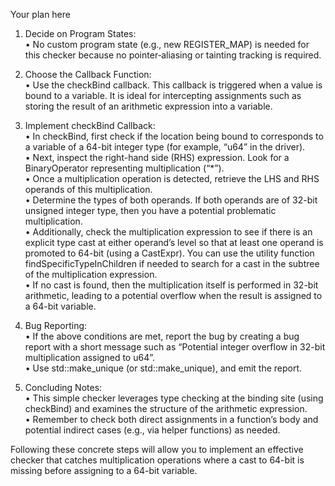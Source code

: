 Your plan here

1. Decide on Program States:  
   • No custom program state (e.g., new REGISTER_MAP) is needed for this checker because no pointer‐aliasing or tainting tracking is required.  
   
2. Choose the Callback Function:  
   • Use the checkBind callback. This callback is triggered when a value is bound to a variable. It is ideal for intercepting assignments such as storing the result of an arithmetic expression into a variable.  

3. Implement checkBind Callback:  
   • In checkBind, first check if the location being bound to corresponds to a variable of a 64-bit integer type (for example, “u64” in the driver).  
   • Next, inspect the right-hand side (RHS) expression. Look for a BinaryOperator representing multiplication (“*”).  
   • Once a multiplication operation is detected, retrieve the LHS and RHS operands of this multiplication.  
   • Determine the types of both operands. If both operands are of 32-bit unsigned integer type, then you have a potential problematic multiplication.  
   • Additionally, check the multiplication expression to see if there is an explicit type cast at either operand’s level so that at least one operand is promoted to 64-bit (using a CastExpr). You can use the utility function findSpecificTypeInChildren if needed to search for a cast in the subtree of the multiplication expression.  
   • If no cast is found, then the multiplication itself is performed in 32-bit arithmetic, leading to a potential overflow when the result is assigned to a 64-bit variable.  
   
4. Bug Reporting:  
   • If the above conditions are met, report the bug by creating a bug report with a short message such as “Potential integer overflow in 32-bit multiplication assigned to u64”.  
   • Use std::make_unique<PathSensitiveBugReport> (or std::make_unique<BasicBugReport>), and emit the report.  

5. Concluding Notes:  
   • This simple checker leverages type checking at the binding site (using checkBind) and examines the structure of the arithmetic expression.  
   • Remember to check both direct assignments in a function’s body and potential indirect cases (e.g., via helper functions) as needed.  

Following these concrete steps will allow you to implement an effective checker that catches multiplication operations where a cast to 64-bit is missing before assigning to a 64-bit variable.